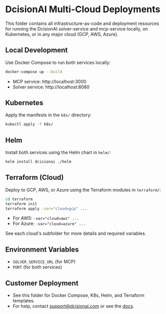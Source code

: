 # DcisionAI Multi-Cloud Deployments

This folder contains all infrastructure-as-code and deployment resources for running the DcisionAI solver-service and mcp-service locally, on Kubernetes, or in any major cloud (GCP, AWS, Azure).

## Local Development

Use Docker Compose to run both services locally:

```sh
docker-compose up --build
```
- MCP service: http://localhost:3000
- Solver service: http://localhost:8080

## Kubernetes

Apply the manifests in the `k8s/` directory:

```sh
kubectl apply -f k8s/
```

## Helm

Install both services using the Helm chart in `helm/`:

```sh
helm install dcisionai ./helm
```

## Terraform (Cloud)

Deploy to GCP, AWS, or Azure using the Terraform modules in `terraform/`:

```sh
cd terraform
terraform init
terraform apply -var="cloud=gcp" ...
```
- For AWS: `-var="cloud=aws" ...`
- For Azure: `-var="cloud=azure" ...`

See each cloud's subfolder for more details and required variables.

## Environment Variables

- `SOLVER_SERVICE_URL` (for MCP)
- `PORT` (for both services)

## Customer Deployment

- See this folder for Docker Compose, K8s, Helm, and Terraform templates.
- For help, contact support@dcisionai.com or see the [docs](https://yourcompany.com/docs). 